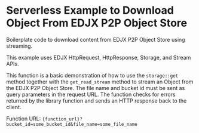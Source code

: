 <!--
title: .'Download a File from a Bucket on EDJX P2P Object Store Using Streaming'
description: 'Boilerplate code to download content on EDJX P2P 
platform: EDJX
language: Rust
-->

# Serverless Example to Download Object From EDJX P2P Object Store

Boilerplate code to download content from EDJX P2P Object Store using streaming.

This example uses EDJX HttpRequest, HttpResponse, Storage, and Stream APIs.

This function is a basic demonstration of how to use the `storage::get` method together with the `get_read_stream` method to stream an Object from the EDJX P2P Object Store. The file name and bucket id must be sent as query parameters in the request URL. The function checks for errors returned by the library function and sends an HTTP response back to the client.

Function URL: `{function_url}?bucket_id=some_bucket_id&file_name=some_file_name`
